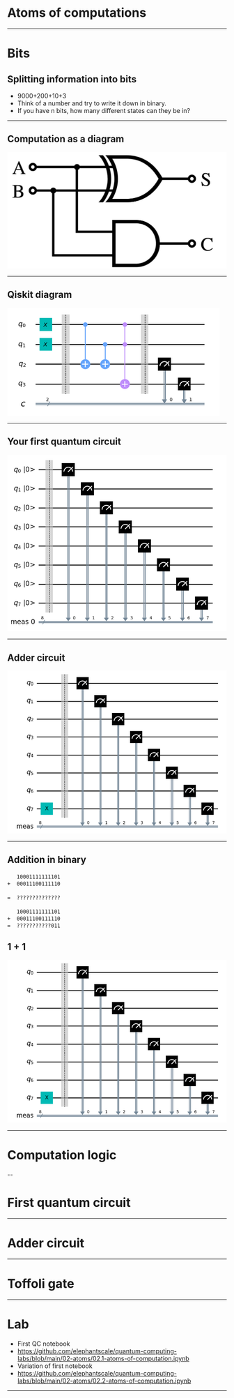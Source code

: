 # Atoms of computations

---

# Bits

## Splitting information into bits

* 9000+200+10+3
* Think of a number and try to write it down in binary.
* If you have n bits, how many different states can they be in?

---

## Computation as a diagram

![](../images/24-diagram.png)

---

## Qiskit diagram

![](../images/25-diagram.png)

---

## Your first quantum circuit

![](../images/26.png)

---

## Adder circuit

![](../images/27.png)

---

## Addition in binary

```text
   10001111111101
+  00011100111110

=  ??????????????

   10001111111101
+  00011100111110
=  ???????????011 

```

## 1 + 1

![](../images/27.png)

---

# Computation logic

--

# First quantum circuit

---

# Adder circuit

---

# Toffoli gate

---

# Lab

* First QC notebook
* https://github.com/elephantscale/quantum-computing-labs/blob/main/02-atoms/02.1-atoms-of-computation.ipynb
* Variation of first notebook
* https://github.com/elephantscale/quantum-computing-labs/blob/main/02-atoms/02.2-atoms-of-computation.ipynb

---